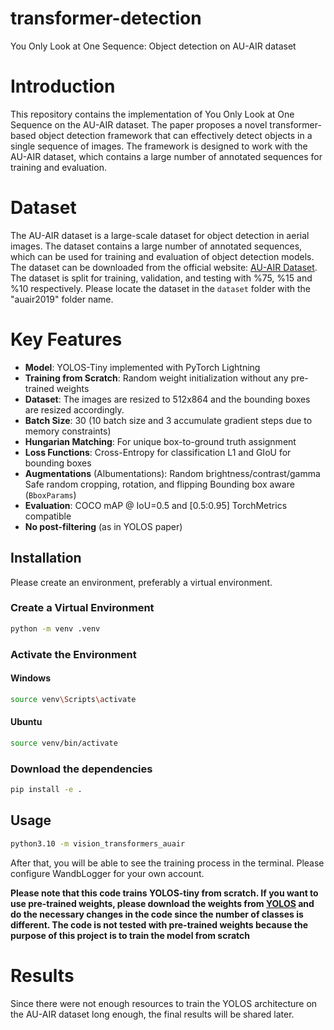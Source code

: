 # transformer-detection
 You Only Look at One Sequence: Object detection on AU-AIR dataset

#  Introduction
This repository contains the implementation of You Only Look at One Sequence on the AU-AIR dataset. The paper proposes a novel transformer-based object detection framework that can effectively detect objects in a single sequence of images. The framework is designed to work with the AU-AIR dataset, which contains a large number of annotated sequences for training and evaluation.

# Dataset
The AU-AIR dataset is a large-scale dataset for object detection in aerial images. The dataset contains a large number of annotated sequences, which can be used for training and evaluation of object detection models. The dataset can be downloaded from the official website: [AU-AIR Dataset](https://bozcani.github.io/auairdataset/).
The dataset is split for training, validation, and testing with %75, %15 and %10 respectively. Please locate the dataset in the `dataset` folder with the  "auair2019" folder name.

# Key Features 
- **Model**: YOLOS-Tiny implemented with PyTorch Lightning
- **Training from Scratch**: Random weight initialization without any pre-trained weights
- **Dataset**: The images are resized to 512x864 and the bounding boxes are resized accordingly.
- **Batch Size**: 30 (10 batch size and 3 accumulate gradient steps due to memory constraints)
- **Hungarian Matching**: For unique box-to-ground truth assignment
- **Loss Functions**:
  Cross-Entropy for classification
  L1 and GIoU for bounding boxes
- **Augmentations** (Albumentations):
   Random brightness/contrast/gamma
  Safe random cropping, rotation, and flipping
  Bounding box aware (`BboxParams`)
- **Evaluation**:
 COCO mAP @ IoU=0.5 and [0.5:0.95]
 TorchMetrics compatible
- **No post-filtering** (as in YOLOS paper)

## Installation

Please create an environment, preferably a virtual environment.

### Create a Virtual Environment
```bash
python -m venv .venv
```
### Activate the Environment

#### Windows

```bash
source venv\Scripts\activate
```

#### Ubuntu
```bash
source venv/bin/activate
```

### Download the dependencies
```bash
pip install -e .
```

## Usage

```bash
python3.10 -m vision_transformers_auair
```
After that, you will be able to see the training process in the terminal. Please configure WandbLogger for your own account.

**Please note that this code trains YOLOS-tiny from scratch. If you want to use pre-trained weights, please
download the weights from [YOLOS](https://github.com/hustvl/YOLOS) and do the necessary changes in the code since the number of classes is different. The code is not tested with pre-trained weights because the purpose of this project is to train the model from scratch** 

# Results
Since there were not enough resources to train the YOLOS architecture on the AU-AIR dataset long enough, the final results will be shared later.
